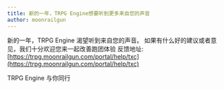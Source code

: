 ```yaml
---
title: 新的一年，TRPG Engine想要听到更多来自您的声音
author: moonrailgun
---
```


新的一年，TRPG Engine 渴望听到来自您的声音。
如果有什么好的建议或者意见，我们十分欢迎您来一起改善跑团体验
反馈地址: [https://trpg.moonrailgun.com/portal/help/txc](https://trpg.moonrailgun.com/portal/help/txc)

TRPG Engine 与你同行
